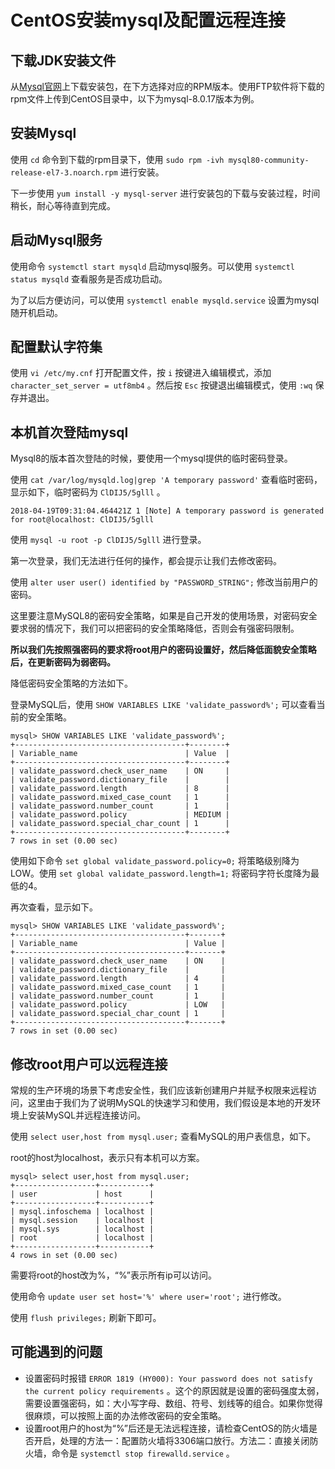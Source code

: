 # CentOS安装mysql及配置远程连接
## 下载JDK安装文件

从[Mysql官网](https://dev.mysql.com/downloads/repo/yum/)上下载安装包，在下方选择对应的RPM版本。使用FTP软件将下载的rpm文件上传到CentOS目录中，以下为mysql-8.0.17版本为例。

## 安装Mysql

使用 `cd` 命令到下载的rpm目录下，使用 `sudo rpm -ivh mysql80-community-release-el7-3.noarch.rpm` 进行安装。

下一步使用 `yum install -y mysql-server` 进行安装包的下载与安装过程，时间稍长，耐心等待直到完成。

## 启动Mysql服务

使用命令 `systemctl start mysqld` 启动mysql服务。可以使用 `systemctl status mysqld` 查看服务是否成功启动。

为了以后方便访问，可以使用 `systemctl enable mysqld.service` 设置为mysql随开机启动。

## 配置默认字符集

使用 `vi /etc/my.cnf` 打开配置文件，按 `i` 按键进入编辑模式，添加 `character_set_server = utf8mb4` 。然后按 `Esc` 按键退出编辑模式，使用 `:wq` 保存并退出。

## 本机首次登陆mysql

Mysql8的版本首次登陆的时候，要使用一个mysql提供的临时密码登录。

使用 `cat /var/log/mysqld.log|grep 'A temporary password'` 查看临时密码，显示如下，临时密码为 `ClDIJ5/5glll` 。

```
2018-04-19T09:31:04.464421Z 1 [Note] A temporary password is generated for root@localhost: ClDIJ5/5glll
```

使用 `mysql -u root -p ClDIJ5/5glll` 进行登录。

第一次登录，我们无法进行任何的操作，都会提示让我们去修改密码。

使用 `alter user user() identified by "PASSWORD_STRING";` 修改当前用户的密码。

这里要注意MySQL8的密码安全策略，如果是自己开发的使用场景，对密码安全要求弱的情况下，我们可以把密码的安全策略降低，否则会有强密码限制。

**所以我们先按照强密码的要求将root用户的密码设置好，然后降低面貌安全策略后，在更新密码为弱密码。**

降低密码安全策略的方法如下。

登录MySQL后，使用 `SHOW VARIABLES LIKE 'validate_password%';` 可以查看当前的安全策略。

```mysql
mysql> SHOW VARIABLES LIKE 'validate_password%';
+--------------------------------------+--------+
| Variable_name                        | Value  |
+--------------------------------------+--------+
| validate_password.check_user_name    | ON     |
| validate_password.dictionary_file    |        |
| validate_password.length             | 8      |
| validate_password.mixed_case_count   | 1      |
| validate_password.number_count       | 1      |
| validate_password.policy             | MEDIUM |
| validate_password.special_char_count | 1      |
+--------------------------------------+--------+
7 rows in set (0.00 sec)
```

使用如下命令 `set global validate_password.policy=0;`  将策略级别降为LOW。使用 `set global validate_password.length=1;` 将密码字符长度降为最低的4。

再次查看，显示如下。

```mysql
mysql> SHOW VARIABLES LIKE 'validate_password%';                                                                       
+--------------------------------------+-------+
| Variable_name                        | Value |
+--------------------------------------+-------+
| validate_password.check_user_name    | ON    |
| validate_password.dictionary_file    |       |
| validate_password.length             | 4     |
| validate_password.mixed_case_count   | 1     |
| validate_password.number_count       | 1     |
| validate_password.policy             | LOW   |
| validate_password.special_char_count | 1     |
+--------------------------------------+-------+
7 rows in set (0.00 sec)
```

## 修改root用户可以远程连接

常规的生产环境的场景下考虑安全性，我们应该新创建用户并赋予权限来远程访问，这里由于我们为了说明MySQL的快速学习和使用，我们假设是本地的开发环境上安装MySQL并远程连接访问。

使用 `select user,host from mysql.user;` 查看MySQL的用户表信息，如下。

root的host为localhost，表示只有本机可以方案。

```mysql
mysql> select user,host from mysql.user;
+------------------+-----------+
| user             | host      |
+------------------+-----------+
| mysql.infoschema | localhost |
| mysql.session    | localhost |
| mysql.sys        | localhost |
| root             | localhost |
+------------------+-----------+
4 rows in set (0.00 sec)
```

需要将root的host改为%，“%”表示所有ip可以访问。

使用命令 `update user set host='%' where user='root';` 进行修改。

使用 `flush privileges;` 刷新下即可。

## 可能遇到的问题

- 设置密码时报错 `ERROR 1819 (HY000): Your password does not satisfy the current policy requirements` 。这个的原因就是设置的密码强度太弱，需要设置强密码，如：大小写字母、数组、符号、划线等的组合。如果你觉得很麻烦，可以按照上面的办法修改密码的安全策略。
- 设置root用户的host为“%”后还是无法远程连接，请检查CentOS的防火墙是否开启，处理的方法一：配置防火墙将3306端口放行。方法二：直接关闭防火墙，命令是 `systemctl stop firewalld.service` 。